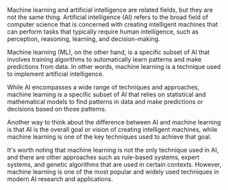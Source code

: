 Machine learning and artificial intelligence are related fields, but they are not the same thing. Artificial intelligence (AI) refers to the broad field of computer science that is concerned with creating intelligent machines that can perform tasks that typically require human intelligence, such as perception, reasoning, learning, and decision-making.

Machine learning (ML), on the other hand, is a specific subset of AI that involves training algorithms to automatically learn patterns and make predictions from data. In other words, machine learning is a technique used to implement artificial intelligence.

While AI encompasses a wide range of techniques and approaches, machine learning is a specific subset of AI that relies on statistical and mathematical models to find patterns in data and make predictions or decisions based on those patterns.

Another way to think about the difference between AI and machine learning is that AI is the overall goal or vision of creating intelligent machines, while machine learning is one of the key techniques used to achieve that goal.

It's worth noting that machine learning is not the only technique used in AI, and there are other approaches such as rule-based systems, expert systems, and genetic algorithms that are used in certain contexts. However, machine learning is one of the most popular and widely used techniques in modern AI research and applications.